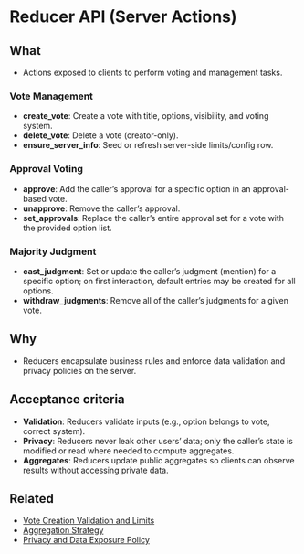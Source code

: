 # Reducer API (Server Actions)

## What
- Actions exposed to clients to perform voting and management tasks.

### Vote Management
- **create_vote**: Create a vote with title, options, visibility, and voting system.
- **delete_vote**: Delete a vote (creator-only).
- **ensure_server_info**: Seed or refresh server-side limits/config row.

### Approval Voting
- **approve**: Add the caller’s approval for a specific option in an approval-based vote.
- **unapprove**: Remove the caller’s approval.
- **set_approvals**: Replace the caller’s entire approval set for a vote with the provided option list.

### Majority Judgment
- **cast_judgment**: Set or update the caller’s judgment (mention) for a specific option; on first interaction, default entries may be created for all options.
- **withdraw_judgments**: Remove all of the caller’s judgments for a given vote.

## Why
- Reducers encapsulate business rules and enforce data validation and privacy policies on the server.

## Acceptance criteria
- **Validation**: Reducers validate inputs (e.g., option belongs to vote, correct system).
- **Privacy**: Reducers never leak other users’ data; only the caller’s state is modified or read where needed to compute aggregates.
- **Aggregates**: Reducers update public aggregates so clients can observe results without accessing private data.

## Related
- [Vote Creation Validation and Limits](./vote-creation-validation-and-limits.md)
- [Aggregation Strategy](./aggregation-strategy.md)
- [Privacy and Data Exposure Policy](./privacy-and-data-exposure-policy.md)
